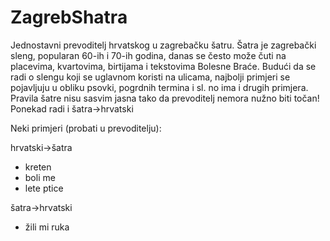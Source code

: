 # ZagrebShatra
Jednostavni prevoditelj hrvatskog u zagrebačku šatru.
Šatra je zagrebački sleng, popularan 60-ih i 70-ih godina, danas se često može čuti na placevima, kvartovima, birtijama i tekstovima Bolesne Braće.
Budući da se radi o slengu koji se uglavnom koristi na ulicama, najbolji primjeri se pojavljuju u obliku psovki, pogrdnih termina i sl. no ima i drugih primjera. Pravila šatre nisu sasvim jasna tako da prevoditelj nemora nužno biti točan! Ponekad radi i šatra->hrvatski

Neki primjeri (probati u prevoditelju):

hrvatski->šatra
<ul>
<li>kreten</li>
<li>boli me</li>
<li>lete ptice</li>
</ul>

šatra->hrvatski
<ul>
<li>žili mi ruka</li>
</ul>
